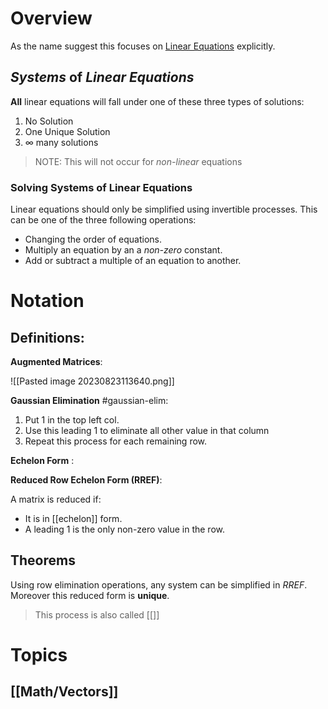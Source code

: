 # Overview

As the name suggest this focuses on [Linear Equations](https://en.wikipedia.org/wiki/Linear_equation) explicitly.

## *Systems* of *Linear Equations*

**All** linear equations will fall under one of these three types of solutions:
1. No Solution
2. One Unique Solution
3. $\infty$ many solutions

> NOTE: This will not occur for *non-linear* equations

### Solving Systems of Linear Equations

Linear equations should only be simplified using invertible processes. This can be one of the three following operations:
- Changing the order of equations.
- Multiply an equation by an a *non-zero* constant.
- Add or subtract a multiple of an equation to another.

# Notation

## Definitions:

**Augmented Matrices**:

![[Pasted image 20230823113640.png]]

**Gaussian Elimination** #gaussian-elim:

1. Put 1 in the top left col.
2. Use this leading 1 to eliminate all other value in that column
3. Repeat this process for each remaining row.

**Echelon Form** :

**Reduced Row Echelon Form (RREF)**:

A matrix is reduced if:
- It is in [[echelon]] form.
- A leading $1$ is the only non-zero value in the row.

## Theorems

Using  row elimination operations, any system can be simplified in *RREF*. Moreover this reduced form is **unique**.
> This process is also called [[]]

# Topics

## [[Math/Vectors]]